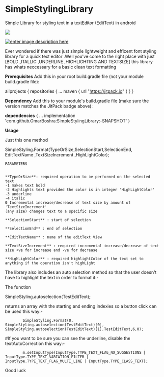 # SimpleStylingLibrary
Simple Library for styling text in a textEditor (EditText) in android

[![](https://jitpack.io/v/OmarBoshra/SimpleStylingLibrary.svg)](https://jitpack.io/#OmarBoshra/SimpleStylingLibrary)


[![enter image description here][1]][1]


  [1]: https://i.stack.imgur.com/dEvqD.gif

Ever wondered if there was just simple lightweight and efficent font styling library for a quick text editor .Well you've come to the right place with just [BOLD ,ITALLIC ,UNDERLINE ,HIGHLIGHTING AND TEXTSIZE] this library has whats neccessary for a basic clean text formatting



**Prerequisites**
Add this in your root build.gradle file (not your module build.gradle file):

allprojects {
	repositories {
		...
		maven { url "https://jitpack.io" }
	}
}

**Dependency**
Add this to your module's build.gradle file (make sure the version matches the JitPack badge above):

**dependencies** {
	...
	        implementation 'com.github.OmarBoshra:SimpleStylingLibrary:-SNAPSHOT'
}


**Usage**

Just this one method 

SimpleStyling.Format(TypeOrSize,SelectionStart,SelectionEnd, EditTextName ,TextSizeIncrement ,HighLightColor);

    PARAMETERS

   
    **TypeOrSize**: required operation to be performed on the selected text
    -1 makes text bold
    -2 Highlights text provided the color is in integer 'HighLightColor'
    -3 underline
    -4 italic
    0 Incremental increase/decrease of text size by amount of 'TextSizeIncrement'
    (any size) changes text to a specific size

    **SelectionStart** : start of selection

    **SelectionEnd** : end of selection

    **EditTextName** : name of the editText View

    **TextSizeIncrement** : required incremental increase/decrease of text size +ve for increase and -ve for decrease

    **HighLightColor** : required highlightColor of the text set to anything if the operation isn't highLight

The library also includes an auto selection method so that the user doesn't have to highlight the text in order to format it:-

The function 

SimpleStyling.autoselection(TestEditText);

returns an array with the starting and ending indexies so a button click can be used this way:-

            SimpleStyling.Format(0, SimpleStyling.autoselection(TestEditText)[0], SimpleStyling.autoselection(TestEditText)[1],TestEditText,6,0);
            
#If you want to be sure you can see the underline, disable the textAutoCorrection this way:-

            m.setInputType(InputType.TYPE_TEXT_FLAG_NO_SUGGESTIONS | InputType.TYPE_TEXT_VARIATION_FILTER | InputType.TYPE_TEXT_FLAG_MULTI_LINE | InputType.TYPE_CLASS_TEXT);
            
Good luck


